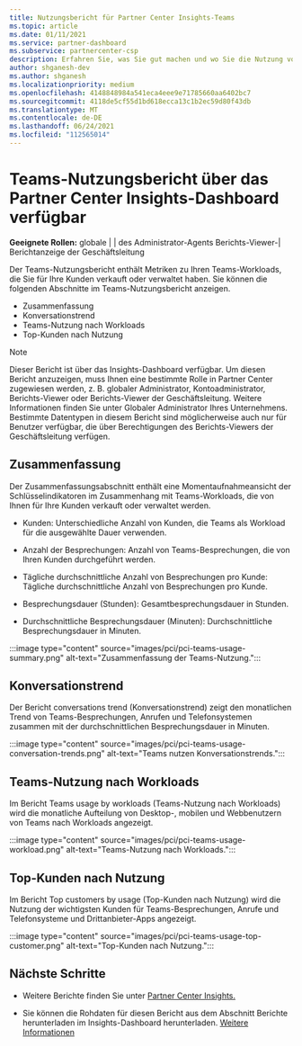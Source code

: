 ```yaml
---
title: Nutzungsbericht für Partner Center Insights-Teams
ms.topic: article
ms.date: 01/11/2021
ms.service: partner-dashboard
ms.subservice: partnercenter-csp
description: Erfahren Sie, was Sie gut machen und wo Sie die Nutzung von Teams-Abonnements verbessern können, die Sie für Ihre Kunden verkaufen oder verwalten.
author: shganesh-dev
ms.author: shganesh
ms.localizationpriority: medium
ms.openlocfilehash: 4148848984a541eca4eee9e71785660aa6402bc7
ms.sourcegitcommit: 4118de5cf55d1bd618ecca13c1b2ec59d80f43db
ms.translationtype: MT
ms.contentlocale: de-DE
ms.lasthandoff: 06/24/2021
ms.locfileid: "112565014"
---
```

# <a name="teams-usage-report-available-from-the-partner-center-insights-dashboard"></a>Teams-Nutzungsbericht über das Partner Center Insights-Dashboard verfügbar

**Geeignete Rollen:** globale | | des Administrator-Agents Berichts-Viewer-| Berichtanzeige der Geschäftsleitung

Der Teams-Nutzungsbericht enthält Metriken zu Ihren Teams-Workloads, die Sie für Ihre Kunden verkauft oder verwaltet haben. Sie können die folgenden Abschnitte im Teams-Nutzungsbericht anzeigen.

- Zusammenfassung
- Konversationstrend
- Teams-Nutzung nach Workloads
- Top-Kunden nach Nutzung

 > [!NOTE]
 > Dieser Bericht ist über das Insights-Dashboard verfügbar. Um diesen Bericht anzuzeigen, muss Ihnen eine bestimmte Rolle in Partner Center zugewiesen werden, z. B. globaler Administrator, Kontoadministrator, Berichts-Viewer oder Berichts-Viewer der Geschäftsleitung. Weitere Informationen finden Sie unter Globaler Administrator Ihres Unternehmens. Bestimmte Datentypen in diesem Bericht sind möglicherweise auch nur für Benutzer verfügbar, die über Berechtigungen des Berichts-Viewers der Geschäftsleitung verfügen.

## <a name="summary"></a>Zusammenfassung

Der Zusammenfassungsabschnitt enthält eine Momentaufnahmeansicht der Schlüsselindikatoren im Zusammenhang mit Teams-Workloads, die von Ihnen für Ihre Kunden verkauft oder verwaltet werden.  

- Kunden: Unterschiedliche Anzahl von Kunden, die Teams als Workload für die ausgewählte Dauer verwenden.

- Anzahl der Besprechungen: Anzahl von Teams-Besprechungen, die von Ihren Kunden durchgeführt werden.

- Tägliche durchschnittliche Anzahl von Besprechungen pro Kunde: Tägliche durchschnittliche Anzahl von Besprechungen pro Kunde. 

- Besprechungsdauer (Stunden): Gesamtbesprechungsdauer in Stunden. 

- Durchschnittliche Besprechungsdauer (Minuten): Durchschnittliche Besprechungsdauer in Minuten. 

:::image type="content" source="images/pci/pci-teams-usage-summary.png" alt-text="Zusammenfassung der Teams-Nutzung.":::

## <a name="conversations-trend"></a>Konversationstrend

Der Bericht conversations trend (Konversationstrend) zeigt den monatlichen Trend von Teams-Besprechungen, Anrufen und Telefonsystemen zusammen mit der durchschnittlichen Besprechungsdauer in Minuten.

:::image type="content" source="images/pci/pci-teams-usage-conversation-trends.png" alt-text="Teams nutzen Konversationstrends.":::

## <a name="teams-usage-by-workloads"></a>Teams-Nutzung nach Workloads

Im Bericht Teams usage by workloads (Teams-Nutzung nach Workloads) wird die monatliche Aufteilung von Desktop-, mobilen und Webbenutzern von Teams nach Workloads angezeigt.

:::image type="content" source="images/pci/pci-teams-usage-workload.png" alt-text="Teams-Nutzung nach Workloads.":::

## <a name="top-customers-by-usage"></a>Top-Kunden nach Nutzung

Im Bericht Top customers by usage (Top-Kunden nach Nutzung) wird die Nutzung der wichtigsten Kunden für Teams-Besprechungen, Anrufe und Telefonsysteme und Drittanbieter-Apps angezeigt.

:::image type="content" source="images/pci/pci-teams-usage-top-customer.png" alt-text="Top-Kunden nach Nutzung.":::

## <a name="next-steps"></a>Nächste Schritte

- Weitere Berichte finden Sie unter [Partner Center Insights.](partner-center-insights.md)

- Sie können die Rohdaten für diesen Bericht aus dem Abschnitt Berichte herunterladen im Insights-Dashboard herunterladen. [Weitere Informationen](pci-download-reports.md) 

